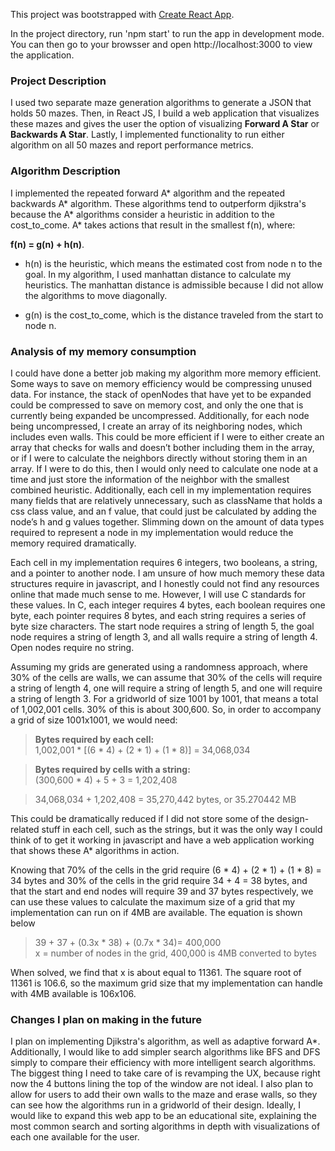 This project was bootstrapped with [Create React App](https://github.com/facebook/create-react-app).

In the project directory, run 'npm start' to run the app in development mode. You can then go to your browsser and open http://localhost:3000 to view the application.

### Project Description

I used two separate maze generation algorithms to generate a JSON that holds 50 mazes. Then, in React JS, I build a web application that visualizes these mazes and gives the user the option of visualizing **Forward A Star** or **Backwards A Star**. Lastly, I implemented functionality to run either algorithm on all 50 mazes and report performance metrics.

### Algorithm Description

I implemented the repeated forward A* algorithm and the repeated backwards A* algorithm. These algorithms tend to outperform djikstra's because the A* algorithms consider a heuristic in addition to the cost_to_come. A* takes actions that result in the smallest f(n), where: 

   **f(n) = g(n) + h(n)**. 
   
- h(n) is the heuristic, which means the estimated cost from node n to the goal. In my algorithm, I used manhattan distance to calculate my heuristics. The manhattan distance is admissible because I did not allow the algorithms to move diagonally.

- g(n) is the cost_to_come, which is the distance traveled from the start to node n.

### Analysis of my memory consumption

I could have done a better job making my algorithm more memory efficient. Some ways to save on memory efficiency would be compressing unused data. For instance, the stack of openNodes that have yet to be expanded could be compressed to save on memory cost, and only the one that is currently being expanded be uncompressed. Additionally, for each node being uncompressed, I create an array of its neighboring nodes, which includes even walls. This could be more efficient if I were to either create an array that checks for walls and doesn’t bother including them in the array, or if I were to calculate the neighbors directly without storing them in an array. If I were to do this, then I would only need to calculate one node at a time and just store the information of the neighbor with the smallest combined heuristic. Additionally, each cell in my implementation requires many fields that are relatively unnecessary, such as className that holds a css class value, and an f value, that could just be calculated by adding the node’s h and g values together. Slimming down on the amount of data types required to represent a node in my implementation would reduce the memory required dramatically.

Each cell in my implementation requires 6 integers, two booleans, a string, and a pointer to another node. I am unsure of how much memory these data structures require in javascript, and I honestly could not find any resources online that made much sense to me. However, I will use C standards for these values. In C, each integer requires 4 bytes, each boolean requires one byte, each pointer requires 8 bytes, and each string requires a series of byte size characters. The start node requires a string of length 5, the goal node requires a string of length 3, and all walls require a string of length 4. Open nodes require no string.

Assuming my grids are generated using a randomness approach, where 30% of the cells are walls, we can assume that 30% of the cells will require a string of length 4, one will require a string of length 5, and one will require a string of length 3. For a gridworld of size 1001 by 1001, that means a total of 1,002,001 cells. 30% of this is about 300,600. So, in order to accompany a grid of size 1001x1001, we would need:

>**Bytes required by each cell:**<br>
1,002,001 * [(6 * 4) + (2 * 1) + (1 * 8)] = 34,068,034

>**Bytes required by cells with a string:**<br>
(300,600 * 4) + 5 + 3 = 1,202,408

>34,068,034 + 1,202,408 = 35,270,442 bytes, or 35.270442 MB

This could be dramatically reduced if I did not store some of the design-related stuff in each cell, such as the strings, but it was the only way I could think of to get it working in javascript and have a web application working that shows these A* algorithms in action.

Knowing that 70% of the cells in the grid require (6 * 4) + (2 * 1) + (1 * 8) = 34 bytes and 30% of the cells in the grid require 34 + 4 = 38 bytes, and that the start and end nodes will require 39 and 37 bytes respectively, we can use these values to calculate the maximum size of a grid that my implementation can run on if 4MB are available. The equation is shown below

>39 + 37 + (0.3x * 38) + (0.7x * 34)= 400,000<br>
x = number of nodes in the grid, 400,000 is 4MB converted to bytes

When solved, we find that x is about equal to 11361. The square root of 11361 is 106.6, so the maximum grid size that my implementation can handle with 4MB available is 106x106.

### Changes I plan on making in the future

I plan on implementing Djikstra's algorithm, as well as adaptive forward A*. Additionally, I would like to add simpler search algorithms like BFS and DFS simply to compare their efficiency with more intelligent search algorithms. The biggest thing I need to take care of is revamping the UX, because right now the 4 buttons lining the top of the window are not ideal. I also plan to allow for users to add their own walls to the maze and erase walls, so they can see how the algorithms run in a gridworld of their design. Ideally, I would like to expand this web app to be an educational site, explaining the most common search and sorting algorithms in depth with visualizations of each one available for the user.
